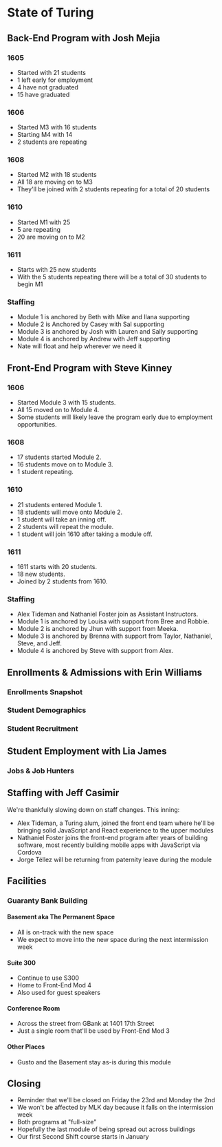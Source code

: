 # State of Turing

## Back-End Program with Josh Mejia

### 1605

- Started with 21 students
- 1 left early for employment
- 4 have not graduated
- 15 have graduated

### 1606

- Started M3 with 16 students
- Starting M4 with 14
- 2 students are repeating

### 1608

- Started M2 with 18 students
- All 18 are moving on to M3
- They'll be joined with 2 students repeating for a total of 20 students

### 1610

- Started M1 with 25
- 5 are repeating
- 20 are moving on to M2

### 1611

- Starts with 25 new students
- With the 5 students repeating there will be a total of 30 students to begin M1

### Staffing

- Module 1 is anchored by Beth with Mike and Ilana supporting
- Module 2 is Anchored by Casey with Sal supporting
- Module 3 is anchored by Josh with Lauren and Sally supporting
- Module 4 is anchored by Andrew with Jeff supporting
- Nate will float and help wherever we need it

## Front-End Program with Steve Kinney

### 1606

- Started Module 3 with 15 students.
- All 15 moved on to Module 4.
- Some students will likely leave the program early due to employment opportunities.

### 1608

- 17 students started Module 2.
- 16 students move on to Module 3.
- 1 student repeating.

### 1610

- 21 students entered Module 1.
- 18 students will move onto Module 2.
- 1 student will take an inning off.
- 2 students will repeat the module.
- 1 student will join 1610 after taking a module off.

### 1611

- 1611 starts with 20 students.
- 18 new students.
- Joined by 2 students from 1610.

### Staffing

- Alex Tideman and Nathaniel Foster join as Assistant Instructors.
- Module 1 is anchored by Louisa with support from Bree and Robbie.
- Module 2 is anchored by Jhun with support from Meeka.
- Module 3 is anchored by Brenna with support from Taylor, Nathaniel, Steve, and Jeff.
- Module 4 is anchored by Steve with support from Alex.

## Enrollments & Admissions with Erin Williams

### Enrollments Snapshot

### Student Demographics

### Student Recruitment

## Student Employment with Lia James

### Jobs & Job Hunters

## Staffing with Jeff Casimir

We're thankfully slowing down on staff changes. This inning:

* Alex Tideman, a Turing alum, joined the front end team where he'll be bringing solid JavaScript and React experience to the upper modules
* Nathaniel Foster joins the front-end program after years of building software, most recently building mobile apps with JavaScript via Cordova
* Jorge Téllez will be returning from paternity leave during the module

## Facilities

### Guaranty Bank Building

#### Basement aka The Permanent Space

* All is on-track with the new space
* We expect to move into the new space during the next intermission week

#### Suite 300

* Continue to use S300
* Home to Front-End Mod 4
* Also used for guest speakers

#### Conference Room

* Across the street from GBank at 1401 17th Street
* Just a single room that'll be used by Front-End Mod 3

#### Other Places

* Gusto and the Basement stay as-is during this module

## Closing

* Reminder that we'll be closed on Friday the 23rd and Monday the 2nd
* We won't be affected by MLK day because it falls on the intermission week
* Both programs at "full-size"
* Hopefully the last module of being spread out across buildings
* Our first Second Shift course starts in January
